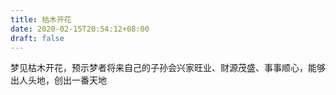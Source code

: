 ```yaml
---
title: 枯木开花
date: 2020-02-15T20:54:12+08:00
draft: false
---
```


梦见枯木开花，预示梦者将来自己的子孙会兴家旺业、财源茂盛、事事顺心，能够出人头地，创出一番天地
